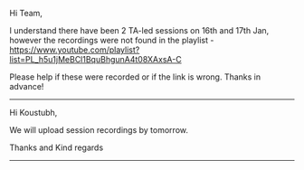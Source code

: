 Hi Team,

I understand there have been 2 TA-led sessions on 16th and 17th Jan, however
the recordings were not found in the playlist -
<https://www.youtube.com/playlist?list=PL_h5u1jMeBCl1BquBhgunA4t08XAxsA-C>

Please help if these were recorded or if the link is wrong. Thanks in advance!



---

Hi Koustubh,

We will upload session recordings by tomorrow.

Thanks and Kind regards



---

